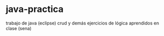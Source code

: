 # java-practica
trabajo de java (eclipse) crud  y demás ejercicios de lógica aprendidos en clase (sena)
